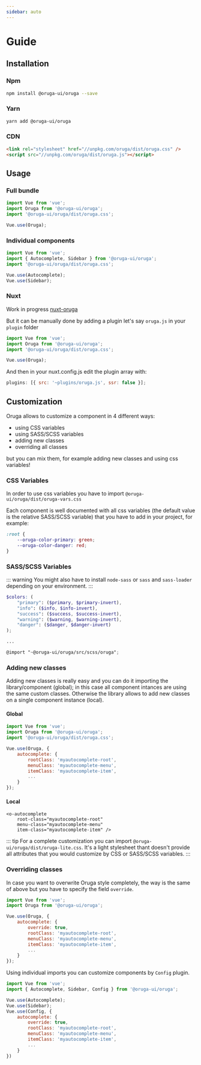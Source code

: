```yaml
---
sidebar: auto
---
```


# Guide

## Installation

### Npm

```bash
npm install @oruga-ui/oruga --save
```

### Yarn

```bash
yarn add @oruga-ui/oruga
```

### CDN

```html
<link rel="stylesheet" href="//unpkg.com/oruga/dist/oruga.css" />
<script src="//unpkg.com/oruga/dist/oruga.js"></script>
```

## Usage

### Full bundle

```js
import Vue from 'vue';
import Oruga from '@oruga-ui/oruga';
import '@oruga-ui/oruga/dist/oruga.css';

Vue.use(Oruga);
```

### Individual components

```js
import Vue from 'vue';
import { Autocomplete, Sidebar } from '@oruga-ui/oruga';
import '@oruga-ui/oruga/dist/oruga.css';

Vue.use(Autocomplete);
Vue.use(Sidebar);
```

### Nuxt

Work in progress [nuxt-oruga](https://github.com/oruga-ui/nuxt-oruga)

But it can be manually done by adding a plugin let's say `oruga.js` in your `plugin` folder

```js
import Vue from 'vue';
import Oruga from '@oruga-ui/oruga';
import '@oruga-ui/oruga/dist/oruga.css';

Vue.use(Oruga);
```

And then in your nuxt.config.js edit the plugin array with:

```js
plugins: [{ src: '~plugins/oruga.js', ssr: false }];
```

## Customization

Oruga allows to customize a component in 4 different ways:

* using CSS variables
* using SASS/SCSS variables
* adding new classes
* overriding all classes

but you can mix them, for example adding new classes and using css variables!

### CSS Variables

In order to use css variables you have to import `@oruga-ui/oruga/dist/oruga-vars.css`

Each component is well documented with all css variables (the default value is the relative SASS/SCSS variable) that you have to add in your project, for example:
```css
:root {
    --oruga-color-primary: green;
    --oruga-color-danger: red;
}
```

### SASS/SCSS Variables

::: warning
You might also have to install `node-sass` or `sass` and `sass-loader` depending on your environment.
:::

```scss
$colors: (
    "primary": ($primary, $primary-invert),
    "info": ($info, $info-invert),
    "success": ($success, $success-invert),
    "warning": ($warning, $warning-invert),
    "danger": ($danger, $danger-invert)
);

...

@import "~@oruga-ui/oruga/src/scss/oruga";
```

### Adding new classes

Adding new classes is really easy and you can do it importing the library/component (global); in this case all component intances are using the same custom classes.
Otherwise the library allows to add new classes on a single component instance (local).

#### Global

```js
import Vue from 'vue';
import Oruga from '@oruga-ui/oruga';
import '@oruga-ui/oruga/dist/oruga.css';

Vue.use(Oruga, {
    autocomplete: {
        rootClass: 'myautocomplete-root',
        menuClass: 'myautocomplete-menu',
        itemClass: 'myautocomplete-item',
        ...
    }
});
```
#### Local

```vue
<o-autocomplete
    root-class="myautocomplete-root"
    menu-class="myautocomplete-menu"
    item-class="myautocomplete-item" />
```

::: tip
For a complete customization you can import `@oruga-ui/oruga/dist/oruga-lite.css`. It's a light stylesheet thant doesn't provide all attributes that you would customize by CSS or SASS/SCSS variables.
:::

### Overriding classes

In case you want to overwrite Oruga style completely, the way is the same of above but you have to specify the field `override`.

```js
import Vue from 'vue';
import Oruga from '@oruga-ui/oruga';

Vue.use(Oruga, {
    autocomplete: {
        override: true,
        rootClass: 'myautocomplete-root',
        menuClass: 'myautocomplete-menu',
        itemClass: 'myautocomplete-item',
        ...
    }
});
```

Using individual imports you can customize components by `Config` plugin.

```js
import Vue from 'vue';
import { Autocomplete, Sidebar, Config } from '@oruga-ui/oruga';

Vue.use(Autocomplete);
Vue.use(Sidebar);
Vue.use(Config, {
    autocomplete: {
        override: true,
        rootClass: 'myautocomplete-root',
        menuClass: 'myautocomplete-menu',
        itemClass: 'myautocomplete-item',
        ...
    }
})
```

